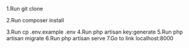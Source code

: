1.Run git clone <my-cool-project>

2.Run composer install

3.Run cp .env.example .env
4.Run php artisan key:generate
5.Run php artisan migrate
6.Run php artisan serve
7.Go to link localhost:8000
